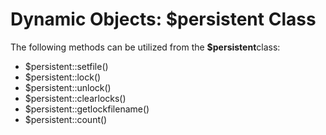 # Dynamic Objects: $persistent Class

<PageHeader />

The following methods can be utilized from the **$persistent**class:

- $persistent::setfile()
- $persistent::lock()
- $persistent::unlock()
- $persistent::clearlocks()
- $persistent::getlockfilename()
- $persistent::count()
